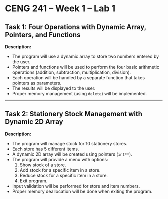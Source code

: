 # CENG 241 – Week 1 – Lab 1

## Task 1: Four Operations with Dynamic Array, Pointers, and Functions

**Description:**
- The program will use a dynamic array to store two numbers entered by the user.  
- Pointers and functions will be used to perform the four basic arithmetic operations (addition, subtraction, multiplication, division).  
- Each operation will be handled by a separate function that takes pointers as parameters.  
- The results will be displayed to the user.  
- Proper memory management (using `delete`) will be implemented.

---

## Task 2: Stationery Stock Management with Dynamic 2D Array

**Description:**
- The program will manage stock for 10 stationery stores.  
- Each store has 5 different items.  
- A dynamic 2D array will be created using pointers (`int**`).  
- The program will provide a menu with options:  
  1. Show stock of a store.  
  2. Add stock for a specific item in a store.  
  3. Reduce stock for a specific item in a store.  
  4. Exit program.  
- Input validation will be performed for store and item numbers.  
- Proper memory deallocation will be done when exiting the program.
